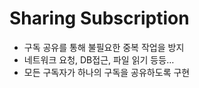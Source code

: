 # Sharing Subscription

- 구독 공유를 통해 불필요한 중복 작업을 방지
- 네트워크 요청, DB접근, 파일 읽기 등등…
- 모든 구독자가 하나의 구독을 공유하도록 구현